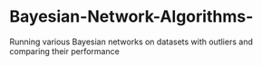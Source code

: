 # Bayesian-Network-Algorithms-
Running various Bayesian networks on datasets with outliers and comparing their performance

